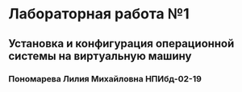 # Лабораторная работа №1
## Установка и конфигурация операционной системы на виртуальную машину
### Пономарева Лилия Михайловна НПИбд-02-19